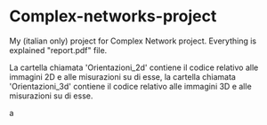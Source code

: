 # Complex-networks-project
My (italian only) project for Complex Network project. Everything is explained "report.pdf" file.

La cartella chiamata 'Orientazioni_2d' contiene il codice relativo alle immagini 2D e alle misurazioni su di esse, la cartella chiamata 'Orientazioni_3d' contiene il codice relativo alle immagini 3D e alle misurazioni su di esse.

a
